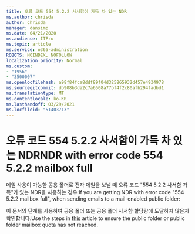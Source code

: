 ```yaml
---
title: 오류 코드 554 5.2.2 사서함이 가득 차 있는 NDR
ms.author: chrisda
author: chrisda
manager: dansimp
ms.date: 04/21/2020
ms.audience: ITPro
ms.topic: article
ms.service: o365-administration
ROBOTS: NOINDEX, NOFOLLOW
localization_priority: Normal
ms.custom:
- "1956"
- "3500007"
ms.openlocfilehash: a98f84fca8ddf89f04d325865932d457e4934978
ms.sourcegitcommit: db908b3da2c7a6508a77bf4f2c80afb294fadbd1
ms.translationtype: MT
ms.contentlocale: ko-KR
ms.lasthandoff: 03/29/2021
ms.locfileid: "51403713"
---
```

# <a name="ndr-with-error-code-554-522-mailbox-full"></a><span data-ttu-id="602c5-102">오류 코드 554 5.2.2 사서함이 가득 차 있는 NDR</span><span class="sxs-lookup"><span data-stu-id="602c5-102">NDR with error code 554 5.2.2 mailbox full</span></span>

<span data-ttu-id="602c5-103">메일 사용이 가능한 공용 폴더로 전자 메일을 보낼 때 오류 코드 "554 5.2.2 사서함 가득"가 있는 NDR을 사용하는 경우:</span><span class="sxs-lookup"><span data-stu-id="602c5-103">If you are getting NDR with error code "554 5.2.2 mailbox full", when sending emails to a mail-enabled public folder:</span></span>  

<span data-ttu-id="602c5-104">이 문서의 [](https://aka.ms/554522) 단계를 사용하여 공용 폴더 또는 공용 폴더 사서함 할당량에 도달하지 않은지 확인합니다.</span><span class="sxs-lookup"><span data-stu-id="602c5-104">Use the steps in [this](https://aka.ms/554522) article to ensure the public folder or public folder mailbox quota has not reached.</span></span>

